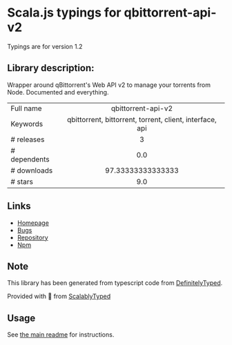 
# Scala.js typings for qbittorrent-api-v2

Typings are for version 1.2

## Library description:
Wrapper around qBittorrent's Web API v2 to manage your torrents from Node. Documented and everything.

|                    |                 |
| ------------------ | :-------------: |
| Full name          | qbittorrent-api-v2 |
| Keywords           | qbittorrent, bittorrent, torrent, client, interface, api |
| # releases         | 3 |
| # dependents       | 0.0 |
| # downloads        | 97.33333333333333 |
| # stars            | 9.0 |

## Links
- [Homepage](https://github.com/TheFlow95/node-qbittorrent-api-v2#readme)
- [Bugs](https://github.com/TheFlow95/node-qbittorrent-api-v2/issues)
- [Repository](https://github.com/TheFlow95/node-qbittorrent-api-v2)
- [Npm](https://www.npmjs.com/package/qbittorrent-api-v2)
    


## Note
This library has been generated from typescript code from [DefinitelyTyped](https://definitelytyped.org).

Provided with :purple_heart: from [ScalablyTyped](https://github.com/oyvindberg/ScalablyTyped)

## Usage
See [the main readme](../../readme.md) for instructions.


